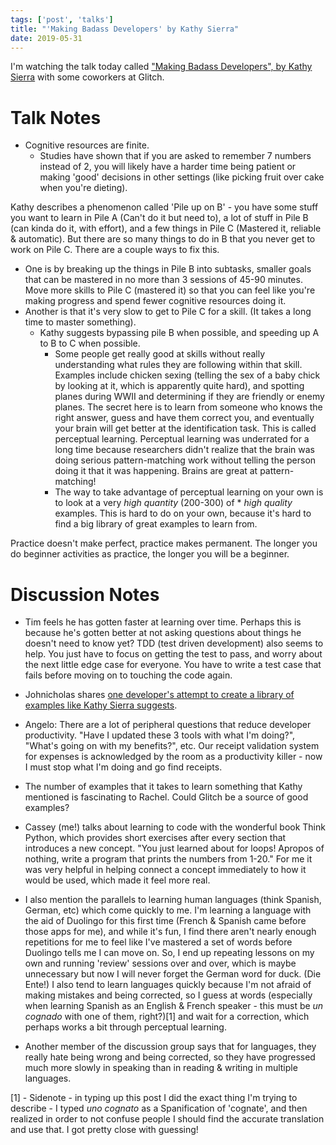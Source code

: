 ```yaml
---
tags: ['post', 'talks']
title: "'Making Badass Developers' by Kathy Sierra"
date: 2019-05-31
---
```



I'm watching the talk today called ["Making Badass Developers", by Kathy Sierra](https://www.youtube.com/watch?v=FKTxC9pl-WM) with some coworkers at Glitch.

# Talk Notes

- Cognitive resources are finite. 
  - Studies have shown that if you are asked to remember 7 numbers instead of 2, you will likely have a harder time being patient or making 'good' decisions in other settings (like picking fruit over cake when you're dieting). 
  
Kathy describes a phenomenon called 'Pile up on B' - you have some stuff you want to learn in Pile A (Can't do it but need to), a lot of stuff in Pile B (can kinda do it, with effort), and a few things in Pile C (Mastered it, reliable & automatic). But there are so many things to do in B that you never get to work on Pile C. There are a couple ways to fix this.
 - One is by breaking up the things in Pile B into subtasks, smaller goals that can be mastered in no more than 3 sessions of 45-90 minutes. Move more skills to Pile C (mastered it) so that you can feel like you're making progress and spend fewer cognitive resources doing it. 
 - Another is that it's very slow to get to Pile C for a skill. (It takes a long time to master something).
    - Kathy suggests bypassing pile B when possible, and speeding up A to B to C when possible. 
      - Some people get really good at skills without really understanding what rules they are following within that skill. Examples include chicken sexing (telling the sex of a baby chick by looking at it, which is apparently quite hard), and spotting planes during WWII and determining if they are friendly or enemy planes. The secret here is to learn from someone who knows the right answer, guess and have them correct you, and eventually your brain will get better at the identification task. This is called perceptual learning. Perceptual learning was underrated for a long time because researchers didn't realize that the brain was doing serious pattern-matching work without telling the person doing it that it was happening. Brains are great at pattern-matching!
      - The way to take advantage of perceptual learning on your own is to look at a very *high quantity* (200-300) of * *high quality* examples. This is hard to do on your own, because it's hard to find a big library of great examples to learn from. 
      
    
 Practice doesn't make perfect, practice makes permanent. The longer you do beginner activities as practice, the longer you will be a beginner. 
 
 # Discussion Notes
- Tim feels he has gotten faster at learning over time. Perhaps this is because he's gotten better at not asking questions about things he doesn't need to know yet? TDD (test driven development) also seems to help. You just have to focus on getting the test to pass, and worry about the next little edge case for everyone. You have to write a test case that fails before moving on to touching the code again. 

- Johnicholas shares [one developer's attempt to create a library of examples like Kathy Sierra suggests](http://llewellynfalco.blogspot.com/p/sparrow-decks.html). 

- Angelo: There are a lot of peripheral questions that reduce developer productivity. "Have I updated these 3 tools with what I'm doing?", "What's going on with my benefits?", etc. Our receipt validation system for expenses is acknowledged by the room as a productivity killer - now I must stop what I'm doing and go find receipts.

- The number of examples that it takes to learn something that Kathy mentioned is fascinating to Rachel. Could Glitch be a source of good examples?

- Cassey (me!) talks about learning to code with the wonderful book Think Python, which provides short exercises after every section that introduces a new concept. "You just learned about for loops! Apropos of nothing, write a program that prints the numbers from 1-20." For me it was very helpful in helping connect a concept immediately to how it would be used, which made it feel more real. 

- I also mention the parallels to learning human languages (think Spanish, German, etc) which come quickly to me. I'm learning a language with the aid of Duolingo for this first time (French & Spanish came before those apps for me), and while it's fun, I find there aren't nearly enough repetitions for me to feel like I've mastered a set of words before Duolingo tells me I can move on. So, I end up repeating lessons on my own and running 'review' sessions over and over, which is maybe unnecessary but now I will never forget the German word for duck. (Die Ente!) I also tend to learn languages quickly because I'm not afraid of making mistakes and being corrected, so I guess at words (especially when learning Spanish as an English & French speaker - this must be _un cognado_ with one of them, right?)[1] and wait for a correction, which perhaps works a bit through perceptual learning.
 - Another member of the discussion group says that for languages, they really hate being wrong and being corrected, so they have progressed much more slowly in speaking than in reading & writing in multiple languages.




[1] - Sidenote - in typing up this post I did the exact thing I'm trying to describe - I typed _uno cognato_ as a Spanification of 'cognate', and then realized in order to not confuse people I should find the accurate translation and use that. I got pretty close with guessing!